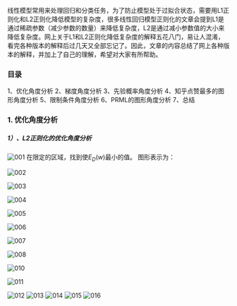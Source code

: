 线性模型常用来处理回归和分类任务，为了防止模型处于过拟合状态，需要用L1正则化和L2正则化降低模型的复杂度，很多线性回归模型正则化的文章会提到L1是通过稀疏参数（减少参数的数量）来降低复杂度，L2是通过减小参数值的大小来降低复杂度。网上关于L1和L2正则化降低复杂度的解释五花八门，易让人混淆，看完各种版本的解释后过几天又全部忘记了。因此，文章的内容总结了网上各种版本的解释，并加上了自己的理解，希望对大家有所帮助。

### 目录
1、优化角度分析
2、梯度角度分析
3、先验概率角度分析
4、知乎点赞最多的图形角度分析
5、限制条件角度分析
6、PRML的图形角度分析
7、总结
### 1. 优化角度分析
##### 1）、L2正则化的优化角度分析
![001](https://github.com/liuchuanloong/AI-Notes/blob/master/picture/pic20191008/pic20191008001.png)
在限定的区域，找到使$E_{D}(w)$最小的值。
图形表示为：

![002](https://github.com/liuchuanloong/AI-Notes/blob/master/picture/pic20191008/pic20191008002.png)

![003](https://github.com/liuchuanloong/AI-Notes/blob/master/picture/pic20191008/pic20191008003.png)

![004](https://github.com/liuchuanloong/AI-Notes/blob/master/picture/pic20191008/pic20191008004.png)

![005](https://github.com/liuchuanloong/AI-Notes/blob/master/picture/pic20191008/pic20191008005.png)

![006](https://github.com/liuchuanloong/AI-Notes/blob/master/picture/pic20191008/pic20191008006.png)

![007](https://github.com/liuchuanloong/AI-Notes/blob/master/picture/pic20191008/pic20191008007.png)

![008](https://github.com/liuchuanloong/AI-Notes/blob/master/picture/pic20191008/pic20191008008.png)

![010](https://github.com/liuchuanloong/AI-Notes/blob/master/picture/pic20191008/pic20191008010.png)

![011](https://github.com/liuchuanloong/AI-Notes/blob/master/picture/pic20191008/pic20191008011.png)

![012](https://github.com/liuchuanloong/AI-Notes/blob/master/picture/pic20191008/pic20191008012.png)
![013](https://github.com/liuchuanloong/AI-Notes/blob/master/picture/pic20191008/pic20191008013.png)
![014](https://github.com/liuchuanloong/AI-Notes/blob/master/picture/pic20191008/pic20191008014.png)
![015](https://github.com/liuchuanloong/AI-Notes/blob/master/picture/pic20191008/pic20191008015.png)
![016](https://github.com/liuchuanloong/AI-Notes/blob/master/picture/pic20191008/pic20191008016.png)

